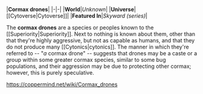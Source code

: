 |**Cormax drones**|
|-|-|
|**World**|*Unknown*|
|**Universe**|[[Cytoverse\|Cytoverse]]|
|**Featured In**|*Skyward (series)*|

The **cormax drones** are a species or peoples known to the [[Superiority\|Superiority]].
Next to nothing is known about them, other than that they're highly aggressive, but not as capable as humans, and that they do not produce many [[Cytonics\|cytonics]]. The manner in which they're referred to -- "*a* cormax drone" -- suggests that drones may be a caste or a group within some greater cormax species, similar to some bug populations, and their aggression may be due to protecting other cormax; however, this is purely speculative.



https://coppermind.net/wiki/Cormax_drones
